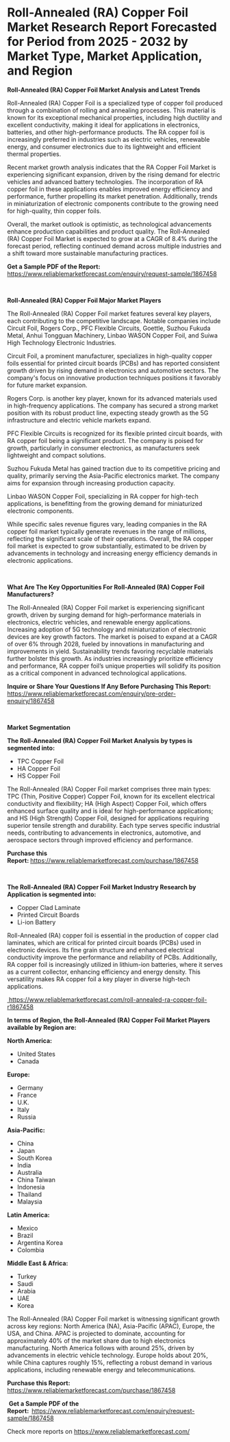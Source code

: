 <p><h1>Roll-Annealed (RA) Copper Foil Market Research Report Forecasted for Period from 2025 -  2032 by Market Type, Market Application, and Region</h1></p><p><strong>Roll-Annealed (RA) Copper Foil Market Analysis and Latest Trends</strong></p>
<p><p>Roll-Annealed (RA) Copper Foil is a specialized type of copper foil produced through a combination of rolling and annealing processes. This material is known for its exceptional mechanical properties, including high ductility and excellent conductivity, making it ideal for applications in electronics, batteries, and other high-performance products. The RA copper foil is increasingly preferred in industries such as electric vehicles, renewable energy, and consumer electronics due to its lightweight and efficient thermal properties.</p><p>Recent market growth analysis indicates that the RA Copper Foil Market is experiencing significant expansion, driven by the rising demand for electric vehicles and advanced battery technologies. The incorporation of RA copper foil in these applications enables improved energy efficiency and performance, further propelling its market penetration. Additionally, trends in miniaturization of electronic components contribute to the growing need for high-quality, thin copper foils.</p><p>Overall, the market outlook is optimistic, as technological advancements enhance production capabilities and product quality. The Roll-Annealed (RA) Copper Foil Market is expected to grow at a CAGR of 8.4% during the forecast period, reflecting continued demand across multiple industries and a shift toward more sustainable manufacturing practices.</p></p>
<p><strong>Get a Sample PDF of the Report:&nbsp;</strong> <a href="https://www.reliablemarketforecast.com/enquiry/request-sample/1867458?utm_campaign=3525&utm_medium=2&utm_source=Github&utm_content=ia&utm_term=03042025&utm_id=roll-annealed-ra-copper-foil">https://www.reliablemarketforecast.com/enquiry/request-sample/1867458</a></p>
<p>&nbsp;</p>
<p><strong>Roll-Annealed (RA) Copper Foil Major Market Players</strong></p>
<p><p>The Roll-Annealed (RA) Copper Foil market features several key players, each contributing to the competitive landscape. Notable companies include Circuit Foil, Rogers Corp., PFC Flexible Circuits, Goettle, Suzhou Fukuda Metal, Anhui Tongguan Machinery, Linbao WASON Copper Foil, and Suiwa High Technology Electronic Industries.</p><p>Circuit Foil, a prominent manufacturer, specializes in high-quality copper foils essential for printed circuit boards (PCBs) and has reported consistent growth driven by rising demand in electronics and automotive sectors. The company's focus on innovative production techniques positions it favorably for future market expansion.</p><p>Rogers Corp. is another key player, known for its advanced materials used in high-frequency applications. The company has secured a strong market position with its robust product line, expecting steady growth as the 5G infrastructure and electric vehicle markets expand.</p><p>PFC Flexible Circuits is recognized for its flexible printed circuit boards, with RA copper foil being a significant product. The company is poised for growth, particularly in consumer electronics, as manufacturers seek lightweight and compact solutions.</p><p>Suzhou Fukuda Metal has gained traction due to its competitive pricing and quality, primarily serving the Asia-Pacific electronics market. The company aims for expansion through increasing production capacity.</p><p>Linbao WASON Copper Foil, specializing in RA copper for high-tech applications, is benefitting from the growing demand for miniaturized electronic components.</p><p>While specific sales revenue figures vary, leading companies in the RA copper foil market typically generate revenues in the range of millions, reflecting the significant scale of their operations. Overall, the RA copper foil market is expected to grow substantially, estimated to be driven by advancements in technology and increasing energy efficiency demands in electronic applications.</p></p>
<p>&nbsp;</p>
<p><strong>What Are The Key Opportunities For Roll-Annealed (RA) Copper Foil Manufacturers?</strong></p>
<p><p>The Roll-Annealed (RA) Copper Foil market is experiencing significant growth, driven by surging demand for high-performance materials in electronics, electric vehicles, and renewable energy applications. Increasing adoption of 5G technology and miniaturization of electronic devices are key growth factors. The market is poised to expand at a CAGR of over 6% through 2028, fueled by innovations in manufacturing and improvements in yield. Sustainability trends favoring recyclable materials further bolster this growth. As industries increasingly prioritize efficiency and performance, RA copper foil’s unique properties will solidify its position as a critical component in advanced technological applications.</p></p>
<p><strong>Inquire or Share Your Questions If Any Before Purchasing This Report:</strong> <a href="https://www.reliablemarketforecast.com/enquiry/pre-order-enquiry/1867458?utm_campaign=3525&utm_medium=2&utm_source=Github&utm_content=ia&utm_term=03042025&utm_id=roll-annealed-ra-copper-foil">https://www.reliablemarketforecast.com/enquiry/pre-order-enquiry/1867458</a></p>
<p>&nbsp;</p>
<p><strong>Market Segmentation</strong></p>
<p><strong>The Roll-Annealed (RA) Copper Foil Market Analysis by types is segmented into:</strong></p>
<p><ul><li>TPC Copper Foil</li><li>HA Copper Foil</li><li>HS Copper Foil</li></ul></p>
<p><p>The Roll-Annealed (RA) Copper Foil market comprises three main types: TPC (Thin, Positive Copper) Copper Foil, known for its excellent electrical conductivity and flexibility; HA (High Aspect) Copper Foil, which offers enhanced surface quality and is ideal for high-performance applications; and HS (High Strength) Copper Foil, designed for applications requiring superior tensile strength and durability. Each type serves specific industrial needs, contributing to advancements in electronics, automotive, and aerospace sectors through improved efficiency and performance.</p></p>
<p><strong>Purchase this Report:&nbsp;</strong><a href="https://www.reliablemarketforecast.com/purchase/1867458?utm_campaign=3525&utm_medium=2&utm_source=Github&utm_content=ia&utm_term=03042025&utm_id=roll-annealed-ra-copper-foil">https://www.reliablemarketforecast.com/purchase/1867458</a></p>
<p>&nbsp;</p>
<p><strong>The Roll-Annealed (RA) Copper Foil Market Industry Research by Application is segmented into:</strong></p>
<p><ul><li>Copper Clad Laminate</li><li>Printed Circuit Boards</li><li>Li-ion Battery</li></ul></p>
<p><p>Roll-Annealed (RA) copper foil is essential in the production of copper clad laminates, which are critical for printed circuit boards (PCBs) used in electronic devices. Its fine grain structure and enhanced electrical conductivity improve the performance and reliability of PCBs. Additionally, RA copper foil is increasingly utilized in lithium-ion batteries, where it serves as a current collector, enhancing efficiency and energy density. This versatility makes RA copper foil a key player in diverse high-tech applications.</p></p>
<p><a href="https://www.reliablemarketforecast.com/roll-annealed-ra-copper-foil-r1867458?utm_campaign=3525&utm_medium=2&utm_source=Github&utm_content=ia&utm_term=03042025&utm_id=roll-annealed-ra-copper-foil">&nbsp;https://www.reliablemarketforecast.com/roll-annealed-ra-copper-foil-r1867458</a></p>
<p><strong>In terms of Region, the Roll-Annealed (RA) Copper Foil Market Players available by Region are:</strong></p>
<p>
    <p> <strong> North America: </strong>
        <ul>
            <li>United States</li>
            <li>Canada</li>
        </ul>
        </p> 
    <p> <strong> Europe: </strong>
        <ul>
            <li>Germany</li>
            <li>France</li>
            <li>U.K.</li>
            <li>Italy</li>
            <li>Russia</li>
        </ul>
        </p> 
    <p> <strong> Asia-Pacific: </strong>
        <ul>
            <li>China</li>
            <li>Japan</li>
            <li>South Korea</li>
            <li>India</li>
            <li>Australia</li>
            <li>China Taiwan</li>
            <li>Indonesia</li>
            <li>Thailand</li>
            <li>Malaysia</li>
        </ul>
        </p> 
    <p> <strong> Latin America: </strong>
        <ul>
            <li>Mexico</li>
            <li>Brazil</li>
            <li>Argentina Korea</li>
            <li>Colombia</li>
        </ul>
        </p> 
    <p> <strong> Middle East & Africa: </strong>
        <ul>
            <li>Turkey</li>
            <li>Saudi</li>
            <li>Arabia</li>
            <li>UAE</li>
            <li>Korea</li>
        </ul>
    </p>
    </p>
<p><p>The Roll-Annealed (RA) Copper Foil market is witnessing significant growth across key regions: North America (NA), Asia-Pacific (APAC), Europe, the USA, and China. APAC is projected to dominate, accounting for approximately 40% of the market share due to high electronics manufacturing. North America follows with around 25%, driven by advancements in electric vehicle technology. Europe holds about 20%, while China captures roughly 15%, reflecting a robust demand in various applications, including renewable energy and telecommunications.</p></p>
<p><strong>Purchase this Report: </strong><a href="https://www.reliablemarketforecast.com/purchase/1867458?utm_campaign=3525&utm_medium=2&utm_source=Github&utm_content=ia&utm_term=03042025&utm_id=roll-annealed-ra-copper-foil">https://www.reliablemarketforecast.com/purchase/1867458</a></p>
<p>&nbsp;<strong>Get a Sample PDF of the Report:&nbsp;&nbsp;</strong><a href="https://www.reliablemarketforecast.com/enquiry/request-sample/1867458?utm_campaign=3525&utm_medium=2&utm_source=Github&utm_content=ia&utm_term=03042025&utm_id=roll-annealed-ra-copper-foil">https://www.reliablemarketforecast.com/enquiry/request-sample/1867458</a></p>
<p><strong></strong></p>
<p>Check more reports on <a href="https://www.reliablemarketforecast.com/?utm_campaign=3525&utm_medium=2&utm_source=Github&utm_content=ia&utm_term=03042025&utm_id=roll-annealed-ra-copper-foil">https://www.reliablemarketforecast.com/</a></p>